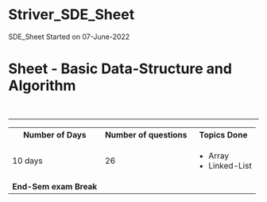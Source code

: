 # Striver_SDE_Sheet
SDE_Sheet Started on 07-June-2022

<h1> Sheet - Basic Data-Structure and Algorithm</h1>
<br>
<hr size="4" noshade>

<table>
  <tr>
    <th>Number of Days</th>
    <th>Number of questions</th>
    <th>Topics Done</th>
  </tr>
  
  <tr>
    <td>10 days</td>
    <td>26</td>
    <td>
      <ul>
        <li>Array </li>
        <li>Linked-List</li>
      </ul>
    </td>
  </tr>
  
  <tr>
    <td><strong>End-Sem exam Break</strong></td>
  </tr>
